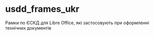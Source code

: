 # usdd_frames_ukr
Рамки по ЄСКД для Libre Office, які застосовують при оформленні технічних документів
